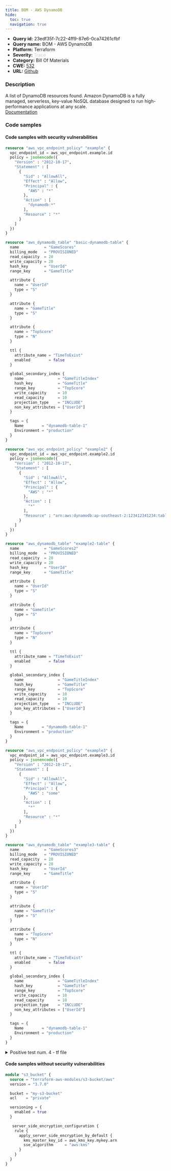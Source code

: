 ```yaml
---
title: BOM - AWS DynamoDB
hide:
  toc: true
  navigation: true
---
```


<style>
  .highlight .hll {
    background-color: #ff171742;
  }
  .md-content {
    max-width: 1100px;
    margin: 0 auto;
  }
</style>

-   **Query id:** 23edf35f-7c22-4ff9-87e6-0ca74261cfbf
-   **Query name:** BOM - AWS DynamoDB
-   **Platform:** Terraform
-   **Severity:** <span style="color:#CCCCCC">Trace</span>
-   **Category:** Bill Of Materials
-   **CWE:** <a href="https://cwe.mitre.org/data/definitions/532.html" onclick="newWindowOpenerSafe(event, 'https://cwe.mitre.org/data/definitions/532.html')">532</a>
-   **URL:** [Github](https://github.com/Checkmarx/kics/tree/master/assets/queries/terraform/aws_bom/dynamo)

### Description
A list of DynamoDB resources found. Amazon DynamoDB is a fully managed, serverless, key-value NoSQL database designed to run high-performance applications at any scale.<br>
[Documentation](https://kics.io)

### Code samples
#### Code samples with security vulnerabilities
```tf title="Positive test num. 1 - tf file" hl_lines="21"
resource "aws_vpc_endpoint_policy" "example" {
  vpc_endpoint_id = aws_vpc_endpoint.example.id
  policy = jsonencode({
    "Version" : "2012-10-17",
    "Statement" : [
      {
        "Sid" : "AllowAll",
        "Effect" : "Allow",
        "Principal" : {
          "AWS" : "*"
        },
        "Action" : [
          "dynamodb:*"
        ],
        "Resource" : "*"
      }
    ]
  })
}

resource "aws_dynamodb_table" "basic-dynamodb-table" {
  name           = "GameScores"
  billing_mode   = "PROVISIONED"
  read_capacity  = 20
  write_capacity = 20
  hash_key       = "UserId"
  range_key      = "GameTitle"

  attribute {
    name = "UserId"
    type = "S"
  }

  attribute {
    name = "GameTitle"
    type = "S"
  }

  attribute {
    name = "TopScore"
    type = "N"
  }

  ttl {
    attribute_name = "TimeToExist"
    enabled        = false
  }

  global_secondary_index {
    name               = "GameTitleIndex"
    hash_key           = "GameTitle"
    range_key          = "TopScore"
    write_capacity     = 10
    read_capacity      = 10
    projection_type    = "INCLUDE"
    non_key_attributes = ["UserId"]
  }

  tags = {
    Name        = "dynamodb-table-1"
    Environment = "production"
  }
}

```
```tf title="Positive test num. 2 - tf file" hl_lines="21"
resource "aws_vpc_endpoint_policy" "example2" {
  vpc_endpoint_id = aws_vpc_endpoint.example2.id
  policy = jsonencode({
    "Version" : "2012-10-17",
    "Statement" : [
      {
        "Sid" : "AllowAll",
        "Effect" : "Allow",
        "Principal" : {
          "AWS" : "*"
        },
        "Action" : [
          "*"
        ],
        "Resource" : "arn:aws:dynamodb:ap-southeast-2:123412341234:table/GameScores2",
      }
    ]
  })
}

resource "aws_dynamodb_table" "example2-table" {
  name           = "GameScores2"
  billing_mode   = "PROVISIONED"
  read_capacity  = 20
  write_capacity = 20
  hash_key       = "UserId"
  range_key      = "GameTitle"

  attribute {
    name = "UserId"
    type = "S"
  }

  attribute {
    name = "GameTitle"
    type = "S"
  }

  attribute {
    name = "TopScore"
    type = "N"
  }

  ttl {
    attribute_name = "TimeToExist"
    enabled        = false
  }

  global_secondary_index {
    name               = "GameTitleIndex"
    hash_key           = "GameTitle"
    range_key          = "TopScore"
    write_capacity     = 10
    read_capacity      = 10
    projection_type    = "INCLUDE"
    non_key_attributes = ["UserId"]
  }

  tags = {
    Name        = "dynamodb-table-1"
    Environment = "production"
  }
}

```
```tf title="Positive test num. 3 - tf file" hl_lines="21"
resource "aws_vpc_endpoint_policy" "example3" {
  vpc_endpoint_id = aws_vpc_endpoint.example3.id
  policy = jsonencode({
    "Version" : "2012-10-17",
    "Statement" : [
      {
        "Sid" : "AllowAll",
        "Effect" : "Allow",
        "Principal" : {
          "AWS" : "some"
        },
        "Action" : [
          "*"
        ],
        "Resource" : "*"
      }
    ]
  })
}

resource "aws_dynamodb_table" "example3-table" {
  name           = "GameScores3"
  billing_mode   = "PROVISIONED"
  read_capacity  = 20
  write_capacity = 20
  hash_key       = "UserId"
  range_key      = "GameTitle"

  attribute {
    name = "UserId"
    type = "S"
  }

  attribute {
    name = "GameTitle"
    type = "S"
  }

  attribute {
    name = "TopScore"
    type = "N"
  }

  ttl {
    attribute_name = "TimeToExist"
    enabled        = false
  }

  global_secondary_index {
    name               = "GameTitleIndex"
    hash_key           = "GameTitle"
    range_key          = "TopScore"
    write_capacity     = 10
    read_capacity      = 10
    projection_type    = "INCLUDE"
    non_key_attributes = ["UserId"]
  }

  tags = {
    Name        = "dynamodb-table-1"
    Environment = "production"
  }
}

```
<details><summary>Positive test num. 4 - tf file</summary>

```tf hl_lines="1"
resource "aws_dynamodb_table" "example3-table" {
  name           = "GameScores3"
  billing_mode   = "PROVISIONED"
  read_capacity  = 20
  write_capacity = 20
  hash_key       = "UserId"
  range_key      = "GameTitle"

  attribute {
    name = "UserId"
    type = "S"
  }

  attribute {
    name = "GameTitle"
    type = "S"
  }

  attribute {
    name = "TopScore"
    type = "N"
  }

  ttl {
    attribute_name = "TimeToExist"
    enabled        = false
  }

  global_secondary_index {
    name               = "GameTitleIndex"
    hash_key           = "GameTitle"
    range_key          = "TopScore"
    write_capacity     = 10
    read_capacity      = 10
    projection_type    = "INCLUDE"
    non_key_attributes = ["UserId"]
  }

  sse {
    enabled = true
  }

  tags = {
    Name        = "dynamodb-table-1"
    Environment = "production"
  }
}

```
</details>


#### Code samples without security vulnerabilities
```tf title="Negative test num. 1 - tf file"
module "s3_bucket" {
  source = "terraform-aws-modules/s3-bucket/aws"
  version = "3.7.0"

  bucket = "my-s3-bucket"
  acl    = "private"

  versioning = {
    enabled = true
  }

   server_side_encryption_configuration {
    rule {
      apply_server_side_encryption_by_default {
        kms_master_key_id = aws_kms_key.mykey.arn
        sse_algorithm     = "aws:kms"
      }
    }
  }
}

```

